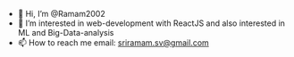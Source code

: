 - 👋 Hi, I’m @Ramam2002
- 👀 I’m interested in web-development with ReactJS and also interested in ML and Big-Data-analysis
- 📫 How to reach me email: sriramam.sv@gmail.com 

<!---
Ramam2002/Ramam2002 is a ✨ special ✨ repository because its `README.md` (this file) appears on your GitHub profile.
You can click the Preview link to take a look at your changes.
--->
